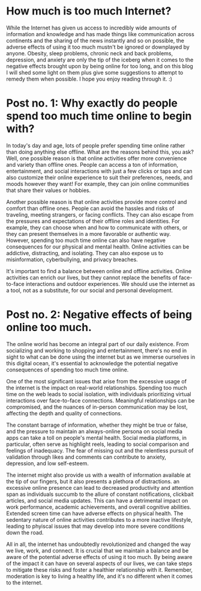 # How much is too much Internet?
While the Internet has given us access to incredibly wide amounts of information and knowledge and has made things like communication across continents and the sharing of the news instantly and so on possible, the adverse effects of using it too much mustn't be ignored or downplayed by anyone. Obesity, sleep problems, chronic neck and back problems, depression, and anxiety are only the tip of the iceberg when it comes to the negative effects brought upon by being online for too long, and on this blog I will shed some light on them plus give some suggestions to attempt to remedy them when possible. I hope you enjoy reading through it. :) 
# Post no. 1: Why exactly do people spend too much time online to begin with?
In today's day and age, lots of people prefer spending time online rather than doing anything else offline. What are the reasons behind this, you ask? Well,
one possible reason is that online activities offer more convenience and variety than offline ones. People can access a ton of information, entertainment, and social interactions with just a few clicks or taps and can also customize their online experience to suit their preferences, needs, and moods however they want! For example, they can join online communities that share their values or hobbies.

Another possible reason is that online activities provide more control and comfort than offline ones. People can avoid the hassles and risks of traveling, meeting strangers, or facing conflicts. They can also escape from the pressures and expectations of their offline roles and identities. For example, they can choose when and how to communicate with others, or they can present themselves in a more favorable or authentic way. However, spending too much time online can also have negative consequences for our physical and mental health. Online activities can be addictive, distracting, and isolating. They can also expose us to misinformation, cyberbullying, and privacy breaches.

It's important to find a balance between online and offline activities. Online activities can enrich our lives, but they cannot replace the benefits of face-to-face interactions and outdoor experiences. We should use the internet as a tool, not as a substitute, for our social and personal development.
# Post no. 2: Negative effects of being online too much.
The online world has become an integral part of our daily existence. From socializing and working to shopping and entertainment, there's no end in sight to what can be done using the internet but as we immerse ourselves in this digital ocean, it's essential to acknowledge the potential negative consequences of spending too much time online.

One of the most significant issues that arise from the excessive usage of the internet is the impact on real-world relationships. Spending too much time on the web leads to social isolation, with individuals prioritizing virtual interactions over face-to-face connections. Meaningful relationships can be compromised, and the nuances of in-person communication may be lost, affecting the depth and quality of connections.

The constant barrage of information, whether they might be true or false, and the pressure to maintain an always-online persona on social media apps can take a toll on people's mental health. Social media platforms, in particular, often serve as highlight reels, leading to social comparison and feelings of inadequacy. The fear of missing out and the relentless pursuit of validation through likes and comments can contribute to anxiety, depression, and low self-esteem.

The internet might also provide us with a wealth of information available at the tip of our fingers, but it also presents a plethora of distractions. an excessive online presence can lead to decreased productivity and attention span as individuals succumb to the allure of constant notifications, clickbait articles, and social media updates. This can have a detrimental impact on work performance, academic achievements, and overall cognitive abilities. Extended screen time can have adverse effects on physical health. The sedentary nature of online activities contributes to a more inactive lifestyle, leading to phyiscal issues that may develop into more severe conditions down the road.

All in all, the internet has undoubtedly revolutionized and changed the way we live, work, and connect. It is crucial that we maintain a balance and be aware of the potential adverse effects of using it too much. By being aware of the impact it can have on several aspects of our lives, we can take steps to mitigate these risks and foster a healthier relationship with it. Remember, moderation is key to living a healthy life, and it's no different when it comes to the internet.
